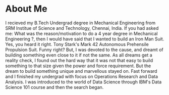 # About Me

I recieved my B.Tech Undergrad degree in Mechanical Engineering from SRM Institue of Science and Technology, Chennai, India. If you had asked me: What was the reason/motivation to do a 4 year degree in Mechanical Engineering ?, then I would have said that I wanted to build an Iron Man Suit. Yes, you heard it right. Tony Stark's Mark 42 Autonomous Prehensile Propulsion Suit. Funny right? But, I was devoted to the cause, and dreamt of building something even close to it if not the same. As all dreams get a reality check, I found out the hard way that it was not that easy to build something to that size given the power and force requirement. But the dream to build something unique and marvellous stayed on. Fast forward and I finished my undergrad with focus on Operations Research and Data Analysis. I was introduced to the world of Data Science through IBM's Data Science 101 course and then the search began. 



